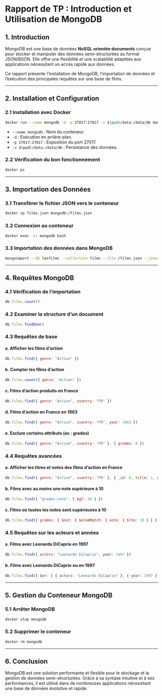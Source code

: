 # Rapport de TP : Introduction et Utilisation de MongoDB

## 1. Introduction

MongoDB est une base de données **NoSQL orientée documents** conçue pour stocker et manipuler des données semi-structurées au format JSON/BSON. Elle offre une flexibilité et une scalabilité adaptées aux applications nécessitant un accès rapide aux données.

Ce rapport présente l’installation de MongoDB, l’importation de données et l’exécution des principales requêtes sur une base de films.

---

## 2. Installation et Configuration

### 2.1 Installation avec Docker
```bash
docker run --name mongodb -d -p 27017:27017 -v $(pwd)/data:/data/db mongo:latest
```
- `--name mongodb` : Nom du conteneur.
- `-d` : Exécution en arrière-plan.
- `-p 27017:27017` : Exposition du port 27017.
- `-v $(pwd)/data:/data/db` : Persistance des données.

### 2.2 Vérification du bon fonctionnement
```bash
docker ps
```

---

## 3. Importation des Données

### 3.1 Transférer le fichier JSON vers le conteneur
```bash
docker cp films.json mongodb:/films.json
```

### 3.2 Connexion au conteneur
```bash
docker exec -it mongodb bash
```

### 3.3 Importation des données dans MongoDB
```bash
mongoimport --db lesfilms --collection films --file /films.json --jsonArray
```

---

## 4. Requêtes MongoDB

### 4.1 Vérification de l’importation
```javascript
db.films.count()
```

### 4.2 Examiner la structure d’un document
```javascript
db.films.findOne()
```

### 4.3 Requêtes de base

#### a. Afficher les films d’action
```javascript
db.films.find({ genre: "Action" })
```

#### b. Compter les films d’action
```javascript
db.films.count({ genre: "Action" })
```

#### c. Films d’action produits en France
```javascript
db.films.find({ genre: "Action", country: "FR" })
```

#### d. Films d’action en France en 1963
```javascript
db.films.find({ genre: "Action", country: "FR", year: 1963 })
```

#### e. Exclure certains attributs (ex : grades)
```javascript
db.films.find({ genre: "Action", country: "FR" }, { grades: 0 })
```

### 4.4 Requêtes avancées

#### a. Afficher les titres et notes des films d’action en France
```javascript
db.films.find({ genre: "Action", country: "FR" }, { _id: 0, title: 1, grades: 1 })
```

#### b. Films avec au moins une note supérieure à 10
```javascript
db.films.find({ "grades.note": { $gt: 10 } })
```

#### c. Films où **toutes** les notes sont supérieures à 10
```javascript
db.films.find({ grades: { $not: { $elemMatch: { note: { $lte: 10 } } } } })
```

### 4.5 Requêtes sur les acteurs et années

#### a. Films avec Leonardo DiCaprio en 1997
```javascript
db.films.find({ actors: "Leonardo DiCaprio", year: 1997 })
```

#### b. Films avec Leonardo DiCaprio **ou** en 1997
```javascript
db.films.find({ $or: [ { actors: "Leonardo DiCaprio" }, { year: 1997 } ] })
```

---

## 5. Gestion du Conteneur MongoDB

### 5.1 Arrêter MongoDB
```bash
docker stop mongodb
```

### 5.2 Supprimer le conteneur
```bash
docker rm mongodb
```

---

## 6. Conclusion

MongoDB est une solution performante et flexible pour le stockage et la gestion de données semi-structurées. Grâce à sa syntaxe intuitive et à ses performances, il est utilisé dans de nombreuses applications nécessitant une base de données évolutive et rapide.
